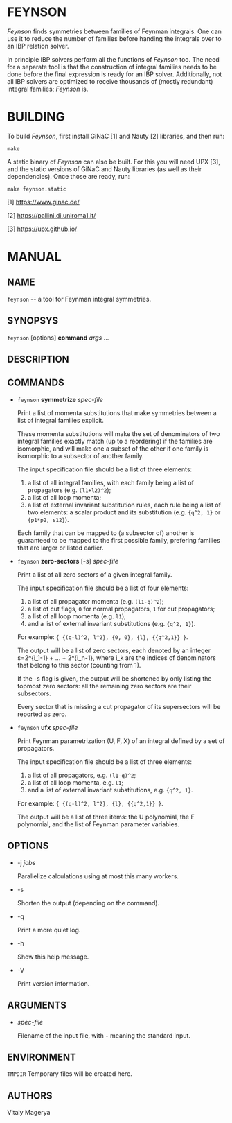 # FEYNSON

*Feynson* finds symmetries between families of Feynman integrals.
One can use it to reduce the number of families before handing
the integrals over to an IBP relation solver.

In principle IBP solvers perform all the functions of *Feynson*
too. The need for a separate tool is that the construction of
integral families needs to be done before the final expression
is ready for an IBP solver. Additionally, not all IBP solvers
are optimized to receive thousands of (mostly redundant) integral
families; *Feynson* is.

# BUILDING

To build *Feynson*, first install GiNaC [1] and Nauty [2]
libraries, and then run:

    make

A static binary of *Feynson* can also be built. For this you will
need UPX [3], and the static versions of GiNaC and Nauty libraries
(as well as their dependencies). Once those are ready, run:

    make feynson.static

[1] https://www.ginac.de/

[2] https://pallini.di.uniroma1.it/

[3] https://upx.github.io/

# MANUAL

## NAME

`feynson` -- a tool for Feynman integral symmetries.

## SYNOPSYS

`feynson` [options] **command** *args* ...

## DESCRIPTION

## COMMANDS

* `feynson` **symmetrize** *spec-file*

  Print a list of momenta substitutions that make symmetries
  between a list of integral families explicit.

  These momenta substitutions will make the set of
  denominators of two integral families exactly match (up
  to a reordering) if the families are isomorphic, and
  will make one a subset of the other if one family is
  isomorphic to a subsector of another family.

  The input specification file should be a list of three
  elements:
  1) a list of all integral families, with each family
     being a list of propagators (e.g. `(l1+l2)^2`);
  2) a list of all loop momenta;
  3) a list of external invariant substitution rules, each
     rule being a list of two elements: a scalar product
     and its substitution (e.g. `{q^2, 1}` or `{p1*p2, s12}`).

  Each family that can be mapped to (a subsector of) another
  is guaranteed to be mapped to the first possible family,
  prefering families that are larger or listed earlier.

* `feynson` **zero-sectors** [-s] *spec-file*

  Print a list of all zero sectors of a given integral
  family.

  The input specification file should be a list of four
  elements:
  1) a list of all propagator momenta (e.g. `(l1-q)^2`);
  2) a list of cut flags, `0` for normal propagators, `1`
     for cut propagators;
  3) a list of all loop momenta (e.g. `l1`);
  4) and a list of external invariant substitutions (e.g.
     `{q^2, 1}`).

  For example: `{ {(q-l)^2, l^2}, {0, 0}, {l}, {{q^2,1}} }`.

  The output will be a list of zero sectors, each denoted
  by an integer s=2^{i_1-1} + ... + 2^{i_n-1}, where i_k
  are the indices of denominators that belong to this
  sector (counting from 1).

  If the -s flag is given, the output will be shortened
  by only listing the topmost zero sectors: all the remaining
  zero sectors are their subsectors.

  Every sector that is missing a cut propagator of its
  supersectors will be reported as zero.

* `feynson` **ufx** *spec-file*

  Print Feynman parametrization (U, F, X) of an integral
  defined by a set of propagators.

  The input specification file should be a list of three
  elements:
  1) a list of all propagators, e.g. `(l1-q)^2`;
  2) a list of all loop momenta, e.g. `l1`;
  3) and a list of external invariant substitutions, e.g.
     `{q^2, 1}`.

  For example: `{ {(q-l)^2, l^2}, {l}, {{q^2,1}} }`.

  The output will be a list of three items: the U polynomial,
  the F polynomial, and the list of Feynman parameter
  variables.

## OPTIONS

* -j *jobs*

  Parallelize calculations using at most this many workers.

* -s

  Shorten the output (depending on the command).

* -q

  Print a more quiet log.

* -h

  Show this help message.

* -V

  Print version information.

## ARGUMENTS

* *spec-file*

  Filename of the input file, with `-` meaning the standard input.

## ENVIRONMENT

`TMPDIR`     Temporary files will be created here.

## AUTHORS

Vitaly Magerya

